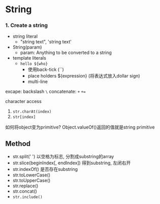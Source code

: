 # String

### 1. Create a string

- string literal
  - "string text", 'string text'
- String(param)
  - param: Anything to be converted to a string
- template literals 
  - `hello ${who}`
    - 使用back-tick (``)
    - place holders ${expression} (将表达式放入dollar sign)
    - multi-line

excape: backslash `\`
concatenate: `+` `+=`

character access

1. `str.charAt(index)`
2. `str[index]`

如何将object变为primitive?
Object.valueOf()返回的值就是string primitive

## Method

- str.split(' ') 以空格为标志, 分割成substring的array
- str.slice(beginIndex[, endIndex]) 得到substring, 左闭右开
- str.indexOf() 是否存在substring
- str.toLowerCase()
- str.toUpperCase()
- str.replace()
- str.concat()
- `str.include()`